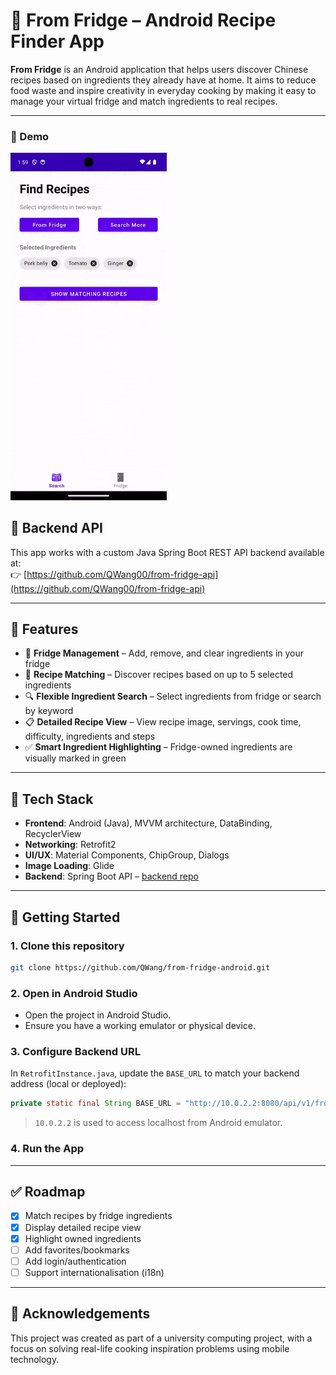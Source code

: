 
# 🧊 From Fridge – Android Recipe Finder App

**From Fridge** is an Android application that helps users discover Chinese recipes based on ingredients they already have at home. It aims to reduce food waste and inspire creativity in everyday cooking by making it easy to manage your virtual fridge and match ingredients to real recipes.

---
<h3>🎥 Demo</h3>
<p >
  <img src="./screenshots/recipe.gif" width="250"/>
</p>


## 🔗 Backend API

This app works with a custom Java Spring Boot REST API backend available at:  
👉 [https://github.com/QWang00/from-fridge-api](https://github.com/QWang00/from-fridge-api)

---

## 📲 Features

- 🧊 **Fridge Management** – Add, remove, and clear ingredients in your fridge
- 🧠 **Recipe Matching** – Discover recipes based on up to 5 selected ingredients
- 🔍 **Flexible Ingredient Search** – Select ingredients from fridge or search by keyword
- 📋 **Detailed Recipe View** – View recipe image, servings, cook time, difficulty, ingredients and steps
- ✅ **Smart Ingredient Highlighting** – Fridge-owned ingredients are visually marked in green

---

## 🧪 Tech Stack

- **Frontend**: Android (Java), MVVM architecture, DataBinding, RecyclerView
- **Networking**: Retrofit2
- **UI/UX**: Material Components, ChipGroup, Dialogs
- **Image Loading**: Glide
- **Backend**: Spring Boot API – [backend repo](https://github.com/QWang00/from-fridge-api)

---

## 🚀 Getting Started

### 1. Clone this repository

```bash
git clone https://github.com/QWang/from-fridge-android.git
````

### 2. Open in Android Studio

* Open the project in Android Studio.
* Ensure you have a working emulator or physical device.

### 3. Configure Backend URL

In `RetrofitInstance.java`, update the `BASE_URL` to match your backend address (local or deployed):

```java
private static final String BASE_URL = "http://10.0.2.2:8080/api/v1/from-fridge/";
```

> `10.0.2.2` is used to access localhost from Android emulator.

### 4. Run the App

---

## ✅ Roadmap

* [x] Match recipes by fridge ingredients
* [x] Display detailed recipe view
* [x] Highlight owned ingredients
* [ ] Add favorites/bookmarks
* [ ] Add login/authentication
* [ ] Support internationalisation (i18n)

---

## 🤝 Acknowledgements

This project was created as part of a university computing project, with a focus on solving real-life cooking inspiration problems using mobile technology.


